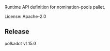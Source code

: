 Runtime API definition for nomination-pools pallet.

License: Apache-2.0


## Release

polkadot v1.15.0

